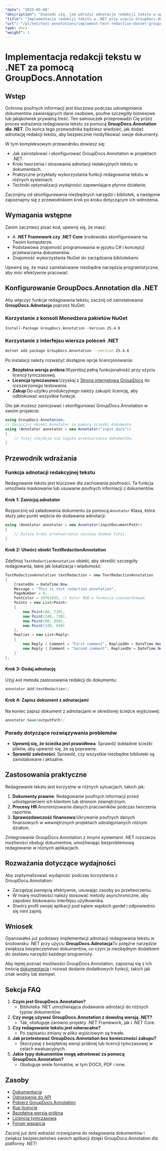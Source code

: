 ```yaml
---
"date": "2025-05-06"
"description": "Dowiedz się, jak wdrożyć adnotacje redakcji tekstu w aplikacjach .NET przy użyciu GroupDocs.Annotation. Zabezpiecz poufne informacje z łatwością."
"title": "Implementacja redakcji tekstu w .NET przy użyciu GroupDocs.Annotation&#58; Kompletny przewodnik"
"url": "/pl/net/text-annotations/implement-text-redaction-dotnet-groupdocs-annotation/"
type: docs
"weight": 1
---
```


# Implementacja redakcji tekstu w .NET za pomocą GroupDocs.Annotation

## Wstęp

Ochrona poufnych informacji jest kluczowa podczas udostępniania dokumentów zawierających dane osobowe, poufne szczegóły biznesowe lub jakąkolwiek prywatną treść. Ten samouczek przeprowadzi Cię przez proces wdrażania redagowania tekstu za pomocą **GroupDocs.Annotation dla .NET**. Do końca tego przewodnika będziesz wiedzieć, jak dodać adnotację redakcji tekstu, aby bezpiecznie modyfikować swoje dokumenty.

W tym kompleksowym przewodniku dowiesz się:
- Jak zainstalować i skonfigurować GroupDocs.Annotation w projektach .NET.
- Kroki tworzenia i stosowania adnotacji redakcyjnych tekstu w dokumentach.
- Praktyczne przykłady wykorzystania funkcji redagowania tekstu w różnych systemach.
- Techniki optymalizacji wydajności zapewniające płynne działanie.

Zacznijmy od skonfigurowania niezbędnych narzędzi i bibliotek, a następnie zapoznajmy się z przewodnikiem krok po kroku dotyczącym ich wdrożenia.

## Wymagania wstępne

Zanim zaczniesz pisać kod, upewnij się, że masz:
- A **.NET Framework czy .NET Core** środowisko skonfigurowane na Twoim komputerze.
- Podstawowa znajomość programowania w języku C# i koncepcji przetwarzania dokumentów.
- Znajomość wykorzystania NuGet do zarządzania bibliotekami.

Upewnij się, że masz zainstalowane niezbędne narzędzia programistyczne, aby móc efektywnie pracować.

## Konfigurowanie GroupDocs.Annotation dla .NET

Aby włączyć funkcje redagowania tekstu, zacznij od zainstalowania **GroupDocs.Adnotacja** poprzez NuGet:

### Korzystanie z konsoli Menedżera pakietów NuGet
```shell
Install-Package GroupDocs.Annotation -Version 25.4.0
```

### Korzystanie z interfejsu wiersza poleceń .NET
```bash
dotnet add package GroupDocs.Annotation --version 25.4.0
```

Po instalacji należy rozważyć dostępne opcje licencjonowania: 
- **Bezpłatna wersja próbna**:Wypróbuj pełną funkcjonalność przy użyciu licencji tymczasowej.
- **Licencja tymczasowa**:Uzyskaj z [Strona internetowa GroupDocs](https://purchase.groupdocs.com/temporary-license/) do rozszerzonego testowania.
- **Zakup**:Do użytku produkcyjnego należy zakupić licencję, aby odblokować wszystkie funkcje.

Oto jak możesz zainicjować i skonfigurować GroupDocs.Annotation w swoim projekcie:
```csharp
using GroupDocs.Annotation;
// Zainicjuj obiekt Annotator za pomocą ścieżki dokumentu
using (Annotator annotator = new Annotator("input.docx"))
{
    // Tutaj znajduje się logika przetwarzania dokumentów.
}
```

## Przewodnik wdrażania

### Funkcja adnotacji redakcyjnej tekstu

Redagowanie tekstu jest kluczowe dla zachowania poufności. Ta funkcja umożliwia maskowanie lub usuwanie poufnych informacji z dokumentów.

#### Krok 1: Zainicjuj adnotator
Rozpocznij od załadowania dokumentu za pomocą `Annotator` Klasa, która służy jako punkt wejścia do dodawania adnotacji:
```csharp
using (Annotator annotator = new Annotator(inputDocumentPath))
{
    // Dalsze kroki przetwarzania zostaną dodane tutaj.
}
```

#### Krok 2: Utwórz obiekt TextRedactionAnnotation
Zdefiniuj `TextRedactionAnnotation` obiekt, aby określić szczegóły redagowania, takie jak lokalizacja i wiadomość:
```csharp
TextRedactionAnnotation textRedaction = new TextRedactionAnnotation
{
    CreatedOn = DateTime.Now,
    Message = "This is text redaction annotation",
    PageNumber = 0,
    FontColor = 16761035, // Kolor RGB w formacie szesnastkowym.
    Points = new List<Point>
    {
        new Point(80, 730),
        new Point(240, 730),
        new Point(80, 650),
        new Point(240, 650)
    },
    Replies = new List<Reply>
    {
        new Reply { Comment = "First comment", RepliedOn = DateTime.Now },
        new Reply { Comment = "Second comment", RepliedOn = DateTime.Now }
    }
};
```

#### Krok 3: Dodaj adnotację
Użyj `Add` metoda zastosowania redakcji do dokumentu:
```csharp
annotator.Add(textRedaction);
```

#### Krok 4: Zapisz dokument z adnotacjami
Na koniec zapisz dokument z adnotacjami w określonej ścieżce wyjściowej:
```csharp
annotator.Save(outputPath);
```

### Porady dotyczące rozwiązywania problemów
- **Upewnij się, że ścieżka jest prawidłowa**: Sprawdź dokładnie ścieżki plików, aby upewnić się, że są poprawne.
- **Sprawdź zależności**: Sprawdź, czy wszystkie niezbędne biblioteki są zainstalowane i aktualne.

## Zastosowania praktyczne

Redagowanie tekstu jest korzystne w różnych sytuacjach, takich jak:
1. **Dokumenty prawne**: Redagowanie poufnych informacji przed udostępnieniem ich klientom lub stronom zewnętrznym.
2. **Procesy HR**:Anonimizowanie danych pracowników podczas tworzenia raportów.
3. **Sprawozdawczość finansowa**:Ukrywanie poufnych danych finansowych w wewnętrznych projektach udostępnianych różnym działom.

Zintegrowanie GroupDocs.Annotation z innymi systemami .NET rozszerza możliwości obsługi dokumentów, umożliwiając bezproblemową redagowanie w różnych aplikacjach.

## Rozważania dotyczące wydajności

Aby zoptymalizować wydajność podczas korzystania z GroupDocs.Annotation:
- Zarządzaj pamięcią efektywnie, usuwając zasoby po przetworzeniu.
- W miarę możliwości należy stosować metody asynchroniczne, aby zapobiec blokowaniu interfejsu użytkownika.
- Stwórz profil swojej aplikacji pod kątem wąskich gardeł i odpowiednio się nimi zajmij.

## Wniosek

Opanowałeś już podstawy implementacji adnotacji redagowania tekstu w środowisku .NET przy użyciu **GroupDocs.Adnotacja**To potężne narzędzie zwiększa bezpieczeństwo dokumentów, co czyni je niezbędnym dodatkiem do zestawu narzędzi każdego programisty. 

Aby lepiej poznać możliwości GroupDocs.Annotation, zapoznaj się z ich treścią [dokumentacja](https://docs.groupdocs.com/annotation/net/) i rozważ dodanie dodatkowych funkcji, takich jak znak wodny lub stempel.

## Sekcja FAQ

1. **Czym jest GroupDocs.Annotation?**
   - Biblioteka .NET umożliwiająca dodawanie adnotacji do różnych typów dokumentów.
2. **Czy mogę używać GroupDocs.Annotation z dowolną wersją .NET?**
   - Tak, obsługuje zarówno projekty .NET Framework, jak i .NET Core.
3. **Czy redagowanie tekstu jest odwracalne?**
   - Po zapisaniu zmiany w pliku wyjściowym są trwałe.
4. **Jak przetestować GroupDocs.Annotation bez konieczności zakupu?**
   - Skorzystaj z bezpłatnej wersji próbnej lub licencji tymczasowej w celach ewaluacyjnych.
5. **Jakie typy dokumentów mogę adnotować za pomocą GroupDocs.Annotation?**
   - Obsługuje wiele formatów, w tym DOCX, PDF i inne.

## Zasoby
- [Dokumentacja](https://docs.groupdocs.com/annotation/net/)
- [Odniesienie do API](https://reference.groupdocs.com/annotation/net/)
- [Pobierz GroupDocs.Annotation](https://releases.groupdocs.com/annotation/net/)
- [Kup licencję](https://purchase.groupdocs.com/buy)
- [Bezpłatna wersja próbna](https://releases.groupdocs.com/annotation/net/)
- [Licencja tymczasowa](https://purchase.groupdocs.com/temporary-license/)
- [Forum wsparcia](https://forum.groupdocs.com/c/annotation/)

Zacznij już dziś wdrażać rozwiązania do redagowania dokumentów i zwiększ bezpieczeństwo swoich aplikacji dzięki GroupDocs.Annotation dla platformy .NET!